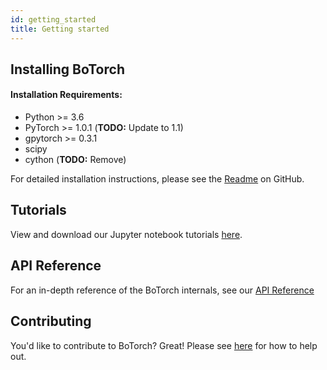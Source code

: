 ```yaml
---
id: getting_started
title: Getting started
---
```


## Installing BoTorch

#### Installation Requirements:

- Python >= 3.6
- PyTorch >= 1.0.1 (**TODO:** Update to 1.1)
- gpytorch >= 0.3.1
- scipy
- cython (**TODO:** Remove)

For detailed installation instructions, please see the
[Readme](https://github.com/facebookexternal/botorch/blob/master/README.md)
on GitHub.


## Tutorials

View and download our Jupyter notebook tutorials [here](../tutorials).


## API Reference

For an in-depth reference of the BoTorch internals, see our
[API Reference](../api)


## Contributing

You'd like to contribute to BoTorch? Great! Please see
[here](https://github.com/facebookexternal/botorch/blob/master/CONTRIBUTING.md)
for how to help out.
